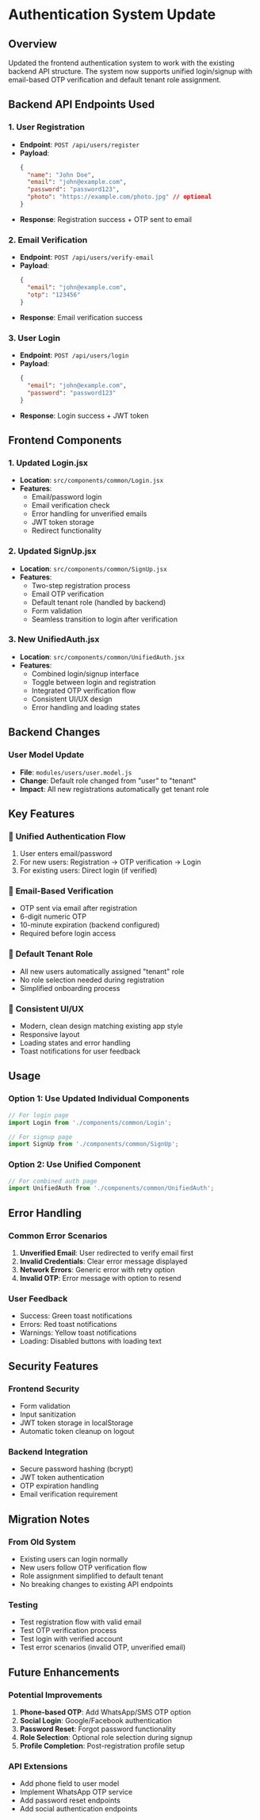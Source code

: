 # Authentication System Update

## Overview
Updated the frontend authentication system to work with the existing backend API structure. The system now supports unified login/signup with email-based OTP verification and default tenant role assignment.

## Backend API Endpoints Used

### 1. User Registration
- **Endpoint**: `POST /api/users/register`
- **Payload**: 
  ```json
  {
    "name": "John Doe",
    "email": "john@example.com",
    "password": "password123",
    "photo": "https://example.com/photo.jpg" // optional
  }
  ```
- **Response**: Registration success + OTP sent to email

### 2. Email Verification
- **Endpoint**: `POST /api/users/verify-email`
- **Payload**:
  ```json
  {
    "email": "john@example.com",
    "otp": "123456"
  }
  ```
- **Response**: Email verification success

### 3. User Login
- **Endpoint**: `POST /api/users/login`
- **Payload**:
  ```json
  {
    "email": "john@example.com",
    "password": "password123"
  }
  ```
- **Response**: Login success + JWT token

## Frontend Components

### 1. Updated Login.jsx
- **Location**: `src/components/common/Login.jsx`
- **Features**:
  - Email/password login
  - Email verification check
  - Error handling for unverified emails
  - JWT token storage
  - Redirect functionality

### 2. Updated SignUp.jsx
- **Location**: `src/components/common/SignUp.jsx`
- **Features**:
  - Two-step registration process
  - Email OTP verification
  - Default tenant role (handled by backend)
  - Form validation
  - Seamless transition to login after verification

### 3. New UnifiedAuth.jsx
- **Location**: `src/components/common/UnifiedAuth.jsx`
- **Features**:
  - Combined login/signup interface
  - Toggle between login and registration
  - Integrated OTP verification flow
  - Consistent UI/UX design
  - Error handling and loading states

## Backend Changes

### User Model Update
- **File**: `modules/users/user.model.js`
- **Change**: Default role changed from "user" to "tenant"
- **Impact**: All new registrations automatically get tenant role

## Key Features

### 🔐 **Unified Authentication Flow**
1. User enters email/password
2. For new users: Registration → OTP verification → Login
3. For existing users: Direct login (if verified)

### 📧 **Email-Based Verification**
- OTP sent via email after registration
- 6-digit numeric OTP
- 10-minute expiration (backend configured)
- Required before login access

### 👤 **Default Tenant Role**
- All new users automatically assigned "tenant" role
- No role selection needed during registration
- Simplified onboarding process

### 🎨 **Consistent UI/UX**
- Modern, clean design matching existing app style
- Responsive layout
- Loading states and error handling
- Toast notifications for user feedback

## Usage

### Option 1: Use Updated Individual Components
```jsx
// For login page
import Login from './components/common/Login';

// For signup page  
import SignUp from './components/common/SignUp';
```

### Option 2: Use Unified Component
```jsx
// For combined auth page
import UnifiedAuth from './components/common/UnifiedAuth';
```

## Error Handling

### Common Error Scenarios
1. **Unverified Email**: User redirected to verify email first
2. **Invalid Credentials**: Clear error message displayed
3. **Network Errors**: Generic error with retry option
4. **Invalid OTP**: Error message with option to resend

### User Feedback
- Success: Green toast notifications
- Errors: Red toast notifications  
- Warnings: Yellow toast notifications
- Loading: Disabled buttons with loading text

## Security Features

### Frontend Security
- Form validation
- Input sanitization
- JWT token storage in localStorage
- Automatic token cleanup on logout

### Backend Integration
- Secure password hashing (bcrypt)
- JWT token authentication
- OTP expiration handling
- Email verification requirement

## Migration Notes

### From Old System
- Existing users can login normally
- New users follow OTP verification flow
- Role assignment simplified to default tenant
- No breaking changes to existing API endpoints

### Testing
- Test registration flow with valid email
- Test OTP verification process
- Test login with verified account
- Test error scenarios (invalid OTP, unverified email)

## Future Enhancements

### Potential Improvements
1. **Phone-based OTP**: Add WhatsApp/SMS OTP option
2. **Social Login**: Google/Facebook authentication
3. **Password Reset**: Forgot password functionality
4. **Role Selection**: Optional role selection during signup
5. **Profile Completion**: Post-registration profile setup

### API Extensions
- Add phone field to user model
- Implement WhatsApp OTP service
- Add password reset endpoints
- Add social authentication endpoints